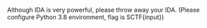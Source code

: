 Although IDA is very powerful, please throw away your IDA. (Please configure Python 3.8 environment, flag is SCTF{input})